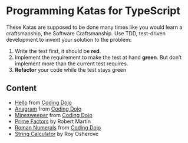 # Programming Katas for TypeScript

These Katas are supposed to be done many times like you would learn a craftsmanship, the Software Craftsmanship.
Use TDD, test-driven development to invent your solution to the problem:

1. Write the test first, it should be **red**.
2. Implement the requirement to make the test at hand **green**.
   But don’t implement more than the current test requires.
3. **Refactor** your code while the test stays green

## Content

- [Hello](src/hello/KATA.md) from [Coding Dojo](https://codingdojo.org/kata/Hello/)
- [Anagram](src/anagram/KATA.md) from [Coding Dojo](https://codingdojo.org/kata/Anagram/)
- [Minesweeper](src/minesweeper/KATA.md) from [Coding Dojo](https://codingdojo.org/kata/Minesweeper/)
- [Prime Factors](src/primefactors/KATA.md) by Robert Martin
- [Roman Numerals](src/roman/KATA.md) from [Coding Dojo](https://codingdojo.org/kata/RomanCalculator/)
- [String Calculator](src/stringcalculator/KATA.md) by Roy Osherove
